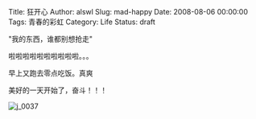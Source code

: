 Title: 狂开心
Author: alswl
Slug: mad-happy
Date: 2008-08-06 00:00:00
Tags: 青春的彩虹
Category: Life
Status: draft

"我的东西，谁都别想抢走"

啦啦啦啦啦啦啦啦啦啦。。。

早上又跑去零点吃饭。真爽

美好的一天开始了，奋斗！！！

![j_0037](http://img.baidu.com/hi/jd/j_0037.gif)

